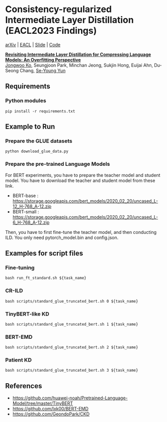 # Consistency-regularized Intermediate Layer Distillation (EACL2023 Findings)
[arXiv](https://arxiv.org/abs/2302.01530) | [EACL](https://aclanthology.org/2023.findings-eacl.12/) | [Slide](https://www.slideshare.net/JongwooKo1/slidespdf-257169659) | [Code](https://github.com/jongwooko/CR-ILD)


[**Revisiting Intermediate Layer Distillation for Compressing Language Models: An Overfitting Perspective**](https://arxiv.org/abs/2302.01530)<br/>
[Jongwoo Ko](https://sites.google.com/view/jongwooko),
Seungjoon Park,
Minchan Jeong,
Sukjin Hong, 
Euijai Ahn, 
Du-Seong Chang,
[Se-Young Yun](https://fbsqkd.github.io)<br/>

## Requirements
### Python modules
```
pip install -r requirements.txt
```

## Example to Run
### Prepare the GLUE datasets
```
python download_glue_data.py
```

### Prepare the pre-trained Language Models
For BERT experiments, you have to prepare the teacher model and student model.
You have to download the teacher and student model from these link.
- BERT-base : https://storage.googleapis.com/bert_models/2020_02_20/uncased_L-12_H-768_A-12.zip
- BERT-small : https://storage.googleapis.com/bert_models/2020_02_20/uncased_L-6_H-768_A-12.zip

Then, you have to first fine-tune the teacher model, and then conducting ILD.
You only need pytorch_model.bin and config.json.

## Examples for script files

### Fine-tuning
```
bash run_ft_standard.sh ${task_name}
```

### CR-ILD
```
bash scripts/standard_glue_truncated_bert.sh 0 ${task_name}
```

### TinyBERT-like KD
```
bash scripts/standard_glue_truncated_bert.sh 1 ${task_name}
```

### BERT-EMD
```
bash scripts/standard_glue_truncated_bert.sh 2 ${task_name}
```

### Patient KD
```
bash scripts/standard_glue_truncated_bert.sh 3 ${task_name}
```

## References
- https://github.com/huawei-noah/Pretrained-Language-Model/tree/master/TinyBERT
- https://github.com/lxk00/BERT-EMD
- https://github.com/GeondoPark/CKD
